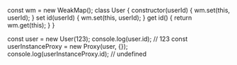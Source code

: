 const wm = new WeakMap();
class User {
  constructor(userId) {
    wm.set(this, userId);
  }
  set id(userId) {
    wm.set(this, userId);
  }
  get id() {
    return wm.get(this);
  }
}

const user = new User(123);
console.log(user.id); // 123
const userInstanceProxy = new Proxy(user, {});
console.log(userInstanceProxy.id); // undefined
